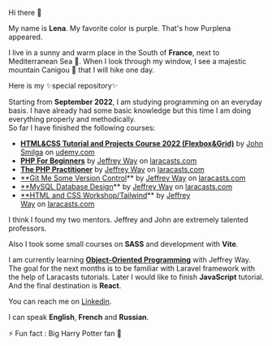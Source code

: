 
Hi there 👋

My name is **Lena**. My favorite color is purple.
That's how Purplena appeared.

I live in a sunny and warm place in the South of **France**, next to Mediterranean Sea :ocean:. When I look through my window, I see a majestic mountain Canigou :mount_fuji: that I will hike one day. 

Here is my ✨special repository✨

Starting from **September 2022**, I am studying programming on an everyday basis. I have already had some basic knowledge but this time I am doing everything properly and methodically.  
So far I have finished the following courses: 
- **[HTML&CSS Tutorial and Projects Course 2022 (Flexbox&Grid)](https://www.udemy.com/course/in-depth-html-css-course-build-responsive-websites/?referralCode=40C89DF13A25C5EC2CCF)** by [John Smilga](https://github.com/john-smilga) on [udemy.com](https://www.udemy.com/)
- [**PHP For Beginners**](https://laracasts.com/series/php-for-beginners-2023-edition) by [Jeffrey Way](https://github.com/JeffreyWay) on [laracasts.com](https://laracasts.com/)
- **[The PHP Practitioner](https://laracasts.com/series/php-for-beginners)** by [Jeffrey Way](https://github.com/JeffreyWay) on [laracasts.com](https://laracasts.com/)
- [**Git Me Some Version Control](https://laracasts.com/series/git-me-some-version-control)** by [Jeffrey Way](https://github.com/JeffreyWay) on [laracasts.com](https://laracasts.com/)
- [**MySQL Database Design](https://laracasts.com/series/mysql-database-design)** by [Jeffrey Way](https://github.com/JeffreyWay) on [laracasts.com](https://laracasts.com/)
- [**HTML and CSS Workshop/Tailwind](https://laracasts.com/series/html-and-css-workshop)** by [Jeffrey Way](https://github.com/JeffreyWay) on [laracasts.com](https://laracasts.com/)

I think I found my two mentors. Jeffrey and John are extremely talented professors.

Also I took some small courses on **SASS** and development with **Vite**. 

I am currently learning [**Object-Oriented Programming**](https://laracasts.com/series/object-oriented-principles-in-php) with Jeffrey Way. The goal for the next months is to be familiar with Laravel framework with the help of Laracasts tutorials. 
Later I would like to finish **JavaScript** tutorial. And the final destination is **React**. 

You can reach me on [Linkedin](https://www.linkedin.com/in/elena-khramova-4a800b84/).

I can speak **English**, **French** and **Russian**. 

⚡ Fun fact : Big Harry Potter fan :crystal_ball:
